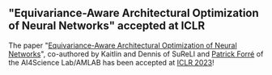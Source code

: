 ## "Equivariance-Aware Architectural Optimization of Neural Networks" accepted at ICLR

The paper "[Equivariance-Aware Architectural Optimization of Neural Networks](https://openreview.net/forum?id=a6rCdfABJXg)", co-authored by Kaitlin and Dennis of SuReLI and [Patrick Forré](http://amlab.science.uva.nl/people/PatrickForre/) of the AI4Science Lab/AMLAB has been accepted at [ICLR 2023](https://iclr.cc)!
